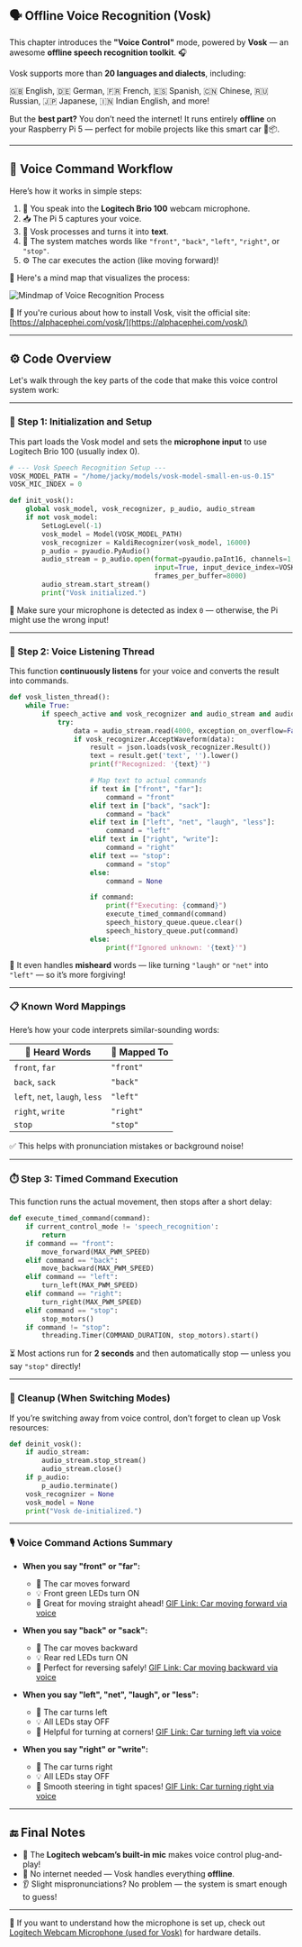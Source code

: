 
## 🗣️ Offline Voice Recognition (Vosk)

This chapter introduces the **"Voice Control"** mode, powered by **Vosk** — an awesome **offline speech recognition toolkit**. 🎧

Vosk supports more than **20 languages and dialects**, including:

🇬🇧 English, 🇩🇪 German, 🇫🇷 French, 🇪🇸 Spanish, 🇨🇳 Chinese, 🇷🇺 Russian, 🇯🇵 Japanese, 🇮🇳 Indian English, and more!

But the **best part?** You don’t need the internet! It runs entirely **offline** on your Raspberry Pi 5 — perfect for mobile projects like this smart car 🚗📦.

---

## 🧠 Voice Command Workflow

Here’s how it works in simple steps:

1. 🎤 You speak into the **Logitech Brio 100** webcam microphone.
2. 📥 The Pi 5 captures your voice.
3. 🤖 Vosk processes and turns it into **text**.
4. 🧠 The system matches words like `"front"`, `"back"`, `"left"`, `"right"`, or `"stop"`.
5. ⚙️ The car executes the action (like moving forward)!

🧩 Here's a mind map that visualizes the process:

![Mindmap of Voice Recognition Process](assets/vosk_mindmap.jpg)

🔗 If you're curious about how to install Vosk, visit the official site: [https://alphacephei.com/vosk/](https://alphacephei.com/vosk/)

---

## ⚙️ Code Overview

Let's walk through the key parts of the code that make this voice control system work:

---

### 🔧 Step 1: Initialization and Setup

This part loads the Vosk model and sets the **microphone input** to use Logitech Brio 100 (usually index 0).

```python
# --- Vosk Speech Recognition Setup ---
VOSK_MODEL_PATH = "/home/jacky/models/vosk-model-small-en-us-0.15"
VOSK_MIC_INDEX = 0

def init_vosk():
    global vosk_model, vosk_recognizer, p_audio, audio_stream
    if not vosk_model:
        SetLogLevel(-1)
        vosk_model = Model(VOSK_MODEL_PATH)
        vosk_recognizer = KaldiRecognizer(vosk_model, 16000)
        p_audio = pyaudio.PyAudio()
        audio_stream = p_audio.open(format=pyaudio.paInt16, channels=1, rate=16000,
                                    input=True, input_device_index=VOSK_MIC_INDEX,
                                    frames_per_buffer=8000)
        audio_stream.start_stream()
        print("Vosk initialized.")
```

🎤 Make sure your microphone is detected as index `0` — otherwise, the Pi might use the wrong input!

---

### 🧵 Step 2: Voice Listening Thread

This function **continuously listens** for your voice and converts the result into commands.

```python
def vosk_listen_thread():
    while True:
        if speech_active and vosk_recognizer and audio_stream and audio_stream.is_active():
            try:
                data = audio_stream.read(4000, exception_on_overflow=False)
                if vosk_recognizer.AcceptWaveform(data):
                    result = json.loads(vosk_recognizer.Result())
                    text = result.get('text', '').lower()
                    print(f"Recognized: '{text}'")

                    # Map text to actual commands
                    if text in ["front", "far"]:
                        command = "front"
                    elif text in ["back", "sack"]:
                        command = "back"
                    elif text in ["left", "net", "laugh", "less"]:
                        command = "left"
                    elif text in ["right", "write"]:
                        command = "right"
                    elif text == "stop":
                        command = "stop"
                    else:
                        command = None

                    if command:
                        print(f"Executing: {command}")
                        execute_timed_command(command)
                        speech_history_queue.queue.clear()
                        speech_history_queue.put(command)
                    else:
                        print(f"Ignored unknown: '{text}'")
```

🧠 It even handles **misheard** words — like turning `"laugh"` or `"net"` into `"left"` — so it’s more forgiving!

---

### 📋 Known Word Mappings

Here’s how your code interprets similar-sounding words:

| 🎤 Heard Words                 | 🧭 Mapped To |
| ------------------------------ | ------------ |
| `front`, `far`                 | `"front"`    |
| `back`, `sack`                 | `"back"`     |
| `left`, `net`, `laugh`, `less` | `"left"`     |
| `right`, `write`               | `"right"`    |
| `stop`                         | `"stop"`     |

✅ This helps with pronunciation mistakes or background noise!

---

### ⏱️ Step 3: Timed Command Execution

This function runs the actual movement, then stops after a short delay:

```python
def execute_timed_command(command):
    if current_control_mode != 'speech_recognition':
        return
    if command == "front":
        move_forward(MAX_PWM_SPEED)
    elif command == "back":
        move_backward(MAX_PWM_SPEED)
    elif command == "left":
        turn_left(MAX_PWM_SPEED)
    elif command == "right":
        turn_right(MAX_PWM_SPEED)
    elif command == "stop":
        stop_motors()
    if command != "stop":
        threading.Timer(COMMAND_DURATION, stop_motors).start()
```

⏳ Most actions run for **2 seconds** and then automatically stop — unless you say `"stop"` directly!

---

### 🧼 Cleanup (When Switching Modes)

If you’re switching away from voice control, don’t forget to clean up Vosk resources:

```python
def deinit_vosk():
    if audio_stream:
        audio_stream.stop_stream()
        audio_stream.close()
    if p_audio:
        p_audio.terminate()
    vosk_recognizer = None
    vosk_model = None
    print("Vosk de-initialized.")
```

---

### 🎙️ Voice Command Actions Summary

* **When you say "front" or "far":**

  * 🚗 The car moves forward
  * 💡 Front green LEDs turn ON
  * 👀 Great for moving straight ahead!
    [GIF Link: Car moving forward via voice](https://example.com/voice_front.gif)

* **When you say "back" or "sack":**

  * 🚗 The car moves backward
  * 💡 Rear red LEDs turn ON
  * 👀 Perfect for reversing safely!
    [GIF Link: Car moving backward via voice](https://example.com/voice_back.gif)

* **When you say "left", "net", "laugh", or "less":**

  * 🔄 The car turns left
  * 💡 All LEDs stay OFF
  * 👀 Helpful for turning at corners!
    [GIF Link: Car turning left via voice](https://example.com/voice_left.gif)

* **When you say "right" or "write":**

  * 🔄 The car turns right
  * 💡 All LEDs stay OFF
  * 👀 Smooth steering in tight spaces!
    [GIF Link: Car turning right via voice](https://example.com/voice_right.gif)

---

## 🔚 Final Notes

* 🎤 The **Logitech webcam’s built-in mic** makes voice control plug-and-play!
* 🧠 No internet needed — Vosk handles everything **offline**.
* 👂 Slight mispronunciations? No problem — the system is smart enough to guess!

---

📌 If you want to understand how the microphone is set up, check out [Logitech Webcam Microphone (used for Vosk)](Logitech_Webcam_Microphone.md) for hardware details.

